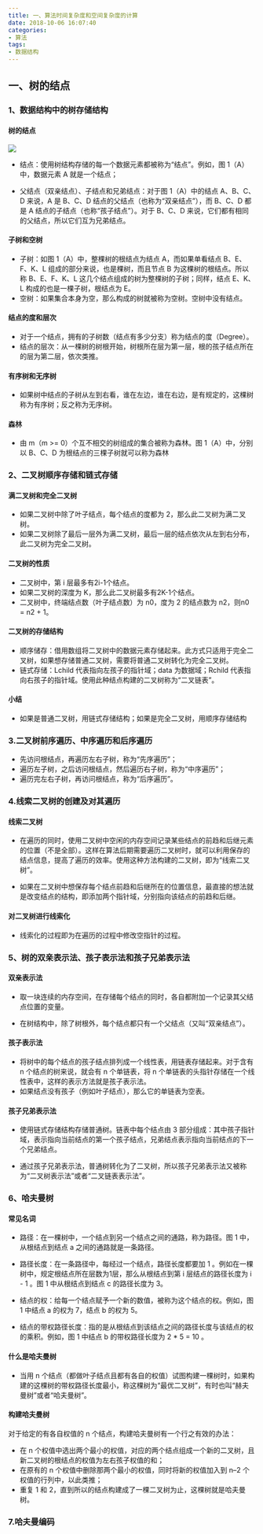 ```yaml
---
title: 一、算法时间复杂度和空间复杂度的计算
date: 2018-10-06 16:07:40
categories:
- 算法
tags:
- 数据结构
---
```


## 一、树的结点

### 1、数据结构中的树存储结构

#### 树的结点

![](http://data.biancheng.net/uploads/allimg/170830/2-1FS0094003158.png)
- 结点：使用树结构存储的每一个数据元素都被称为“结点”。例如，图 1（A）中，数据元素 A 就是一个结点；

- 父结点（双亲结点）、子结点和兄弟结点：对于图 1（A）中的结点 A、B、C、D 来说，A 是 B、C、D 结点的父结点（也称为“双亲结点”），而 B、C、D 都是 A 结点的子结点（也称“孩子结点”）。对于 B、C、D 来说，它们都有相同的父结点，所以它们互为兄弟结点。

#### 子树和空树

- 子树：如图 1（A）中，整棵树的根结点为结点 A，而如果单看结点 B、E、F、K、L 组成的部分来说，也是棵树，而且节点 B 为这棵树的根结点。所以称 B、E、F、K、L 这几个结点组成的树为整棵树的子树；同样，结点 E、K、L 构成的也是一棵子树，根结点为 E。
- 空树：如果集合本身为空，那么构成的树就被称为空树。空树中没有结点。


#### 结点的度和层次

- 对于一个结点，拥有的子树数（结点有多少分支）称为结点的度（Degree）。
- 结点的层次：从一棵树的树根开始，树根所在层为第一层，根的孩子结点所在的层为第二层，依次类推。

#### 有序树和无序树

- 如果树中结点的子树从左到右看，谁在左边，谁在右边，是有规定的，这棵树称为有序树；反之称为无序树。

#### 森林

- 由 m（m >= 0）个互不相交的树组成的集合被称为森林。图 1（A）中，分别以 B、C、D 为根结点的三棵子树就可以称为森林

### 2、二叉树顺序存储和链式存储

#### 满二叉树和完全二叉树

- 如果二叉树中除了叶子结点，每个结点的度都为 2，那么此二叉树为满二叉树。
- 如果二叉树除了最后一层外为满二叉树，最后一层的结点依次从左到右分布，此二叉树为完全二叉树。

#### 二叉树的性质
- 二叉树中，第 i 层最多有2i-1个结点。
- 如果二叉树的深度为 K，那么此二叉树最多有2K-1个结点。
- 二叉树中，终端结点数（叶子结点数）为 n0，度为 2 的结点数为 n2，则n0 = n2 + 1。

#### 二叉树的存储结构

- 顺序储存：借用数组将二叉树中的数据元素存储起来。此方式只适用于完全二叉树，如果想存储普通二叉树，需要将普通二叉树转化为完全二叉树。
- 链式存储：Lchild 代表指向左孩子的指针域；data 为数据域；Rchild 代表指向右孩子的指针域。使用此种结点构建的二叉树称为“二叉链表”。


#### 小结
- 如果是普通二叉树，用链式存储结构；如果是完全二叉树，用顺序存储结构

### 3.二叉树前序遍历、中序遍历和后序遍历
- 先访问根结点，再遍历左右子树，称为“先序遍历”；
- 遍历左子树，之后访问根结点，然后遍历右子树，称为“中序遍历”；
- 遍历完左右子树，再访问根结点，称为“后序遍历”。

### 4.线索二叉树的创建及对其遍历

#### 线索二叉树
- 在遍历的同时，使用二叉树中空闲的内存空间记录某些结点的前趋和后继元素的位置（不是全部）。这样在算法后期需要遍历二叉树时，就可以利用保存的结点信息，提高了遍历的效率。使用这种方法构建的二叉树，即为“线索二叉树”。

- 如果在二叉树中想保存每个结点前趋和后继所在的位置信息，最直接的想法就是改变结点的结构，即添加两个指针域，分别指向该结点的前趋和后继。

#### 对二叉树进行线索化

- 线索化的过程即为在遍历的过程中修改空指针的过程。


### 5、树的双亲表示法、孩子表示法和孩子兄弟表示法

#### 双亲表示法

- 取一块连续的内存空间，在存储每个结点的同时，各自都附加一个记录其父结点位置的变量。

- 在树结构中，除了树根外，每个结点都只有一个父结点（又叫“双亲结点”）。

#### 孩子表示法

- 将树中的每个结点的孩子结点排列成一个线性表，用链表存储起来。对于含有 n 个结点的树来说，就会有 n 个单链表，将 n 个单链表的头指针存储在一个线性表中，这样的表示方法就是孩子表示法。
- 如果结点没有孩子（例如叶子结点），那么它的单链表为空表。

#### 孩子兄弟表示法
- 使用链式存储结构存储普通树。链表中每个结点由 3 部分组成：其中孩子指针域，表示指向当前结点的第一个孩子结点，兄弟结点表示指向当前结点的下一个兄弟结点。

- 通过孩子兄弟表示法，普通树转化为了二叉树，所以孩子兄弟表示法又被称为“二叉树表示法”或者“二叉链表表示法”。


### 6、哈夫曼树

#### 常见名词

- 路径：在一棵树中，一个结点到另一个结点之间的通路，称为路径。图 1 中，从根结点到结点 a 之间的通路就是一条路径。

- 路径长度：在一条路径中，每经过一个结点，路径长度都要加 1 。例如在一棵树中，规定根结点所在层数为1层，那么从根结点到第 i 层结点的路径长度为 i - 1 。图 1 中从根结点到结点 c 的路径长度为 3。

- 结点的权：给每一个结点赋予一个新的数值，被称为这个结点的权。例如，图 1 中结点 a 的权为 7，结点 b 的权为 5。

- 结点的带权路径长度：指的是从根结点到该结点之间的路径长度与该结点的权的乘积。例如，图 1 中结点 b 的带权路径长度为 2 * 5 = 10 。

#### 什么是哈夫曼树
- 当用 n 个结点（都做叶子结点且都有各自的权值）试图构建一棵树时，如果构建的这棵树的带权路径长度最小，称这棵树为“最优二叉树”，有时也叫“赫夫曼树”或者“哈夫曼树”。

#### 构建哈夫曼树
对于给定的有各自权值的 n 个结点，构建哈夫曼树有一个行之有效的办法：
- 在 n 个权值中选出两个最小的权值，对应的两个结点组成一个新的二叉树，且新二叉树的根结点的权值为左右孩子权值的和；
- 在原有的 n 个权值中删除那两个最小的权值，同时将新的权值加入到 n–2 个权值的行列中，以此类推；
- 重复 1 和 2，直到所以的结点构建成了一棵二叉树为止，这棵树就是哈夫曼树。

### 7.哈夫曼编码

